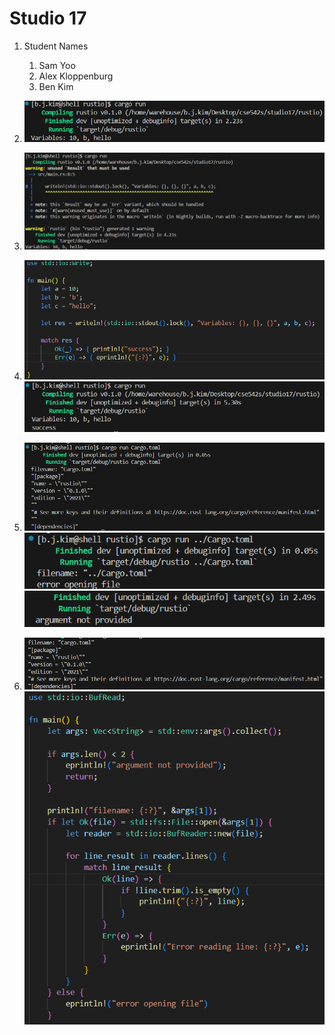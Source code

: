 # Studio 17

1. Student Names
    1. Sam Yoo
    2. Alex Kloppenburg
    3. Ben Kim

2. ![alt text](images/image.png)

3. ![alt text](images/image-1.png)

4. ![alt text](images/image-2.png)
![alt text](images/image-3.png)

5. ![alt text](images/image-4.png)
![alt text](images/image-5.png)
![alt text](images/image-6.png)

6. ![alt text](images/image-7.png)
![alt text](images/image-8.png)